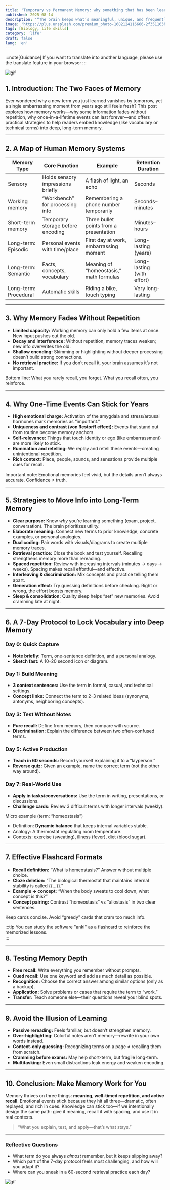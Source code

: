```yaml
---
title: 'Temporary vs Permanent Memory: why something that has been learned fades but something experienced be remains'
published: 2025-08-14
description: '“The brain keeps what’s meaningful, unique, and frequently recalled—the rest evaporates.”'
image: 'https://plus.unsplash.com/premium_photo-1682124116666-2f351163b743?w=500&auto=format&fit=crop&q=60&ixlib=rb-4.1.0&ixid=M3wxMjA3fDB8MHxwaG90by1yZWxhdGVkfDMxfHx8ZW58MHx8fHx8'
tags: [Biology, life skills]
category: 'life'
draft: false 
lang: 'en'
---
```


:::note[Guidance]
If you want to translate into another language, please use the translate feature in your browser
:::

![gif](https://media.tenor.com/DK8t6ge0G6EAAAAM/izumo-saki-d4dj.gif)

## 1. Introduction: The Two Faces of Memory

Ever wondered why a new term you just learned vanishes by tomorrow, yet a single embarrassing moment from years ago still feels fresh? This post explores how memory works—why some information fades without repetition, why once-in-a-lifetime events can last forever—and offers practical strategies to help readers embed knowledge (like vocabulary or technical terms) into deep, long-term memory.

---

## 2. A Map of Human Memory Systems

| Memory Type              | Core Function                        | Example                                  | Retention Duration     |
|--------------------------|--------------------------------------|------------------------------------------|-------------------------|
| Sensory                  | Holds sensory impressions briefly    | A flash of light, an echo                 | Seconds                 |
| Working memory           | “Workbench” for processing info      | Remembering a phone number temporarily    | Seconds–minutes         |
| Short-term memory        | Temporary storage before encoding    | Three bullet points from a presentation   | Minutes–hours           |
| Long-term: Episodic      | Personal events with time/place      | First day at work, embarrassing moment    | Long-lasting (years)    |
| Long-term: Semantic      | Facts, concepts, vocabulary          | Meaning of “homeostasis,” math formulas   | Long-lasting (with effort) |
| Long-term: Procedural    | Automatic skills                     | Riding a bike, touch typing               | Very long-lasting       |

---

## 3. Why Memory Fades Without Repetition

- **Limited capacity:** Working memory can only hold a few items at once. New input pushes out the old.
- **Decay and interference:** Without repetition, memory traces weaken; new info overwrites the old.
- **Shallow encoding:** Skimming or highlighting without deeper processing doesn’t build strong connections.
- **No retrieval practice:** If you don’t recall it, your brain assumes it’s not important.

Bottom line: What you rarely recall, you forget. What you recall often, you reinforce.

---

## 4. Why One-Time Events Can Stick for Years

- **High emotional charge:** Activation of the amygdala and stress/arousal hormones mark memories as “important.”
- **Uniqueness and contrast (von Restorff effect):** Events that stand out from routine become memory anchors.
- **Self-relevance:** Things that touch identity or ego (like embarrassment) are more likely to stick.
- **Rumination and retelling:** We replay and retell these events—creating unintentional repetition.
- **Rich context:** Place, people, sounds, and sensations provide multiple cues for recall.

Important note: Emotional memories feel vivid, but the details aren’t always accurate. Confidence ≠ truth.

---

## 5. Strategies to Move Info into Long-Term Memory

- **Clear purpose:** Know *why* you’re learning something (exam, project, conversation). The brain prioritizes utility.
- **Elaborate meaning:** Connect new terms to prior knowledge, concrete examples, or personal analogies.
- **Dual coding:** Pair words with visuals/diagrams to create multiple memory traces.
- **Retrieval practice:** Close the book and test yourself. Recalling strengthens memory more than rereading.
- **Spaced repetition:** Review with increasing intervals (minutes → days → weeks). Spacing makes recall effortful—and effective.
- **Interleaving & discrimination:** Mix concepts and practice telling them apart.
- **Generation effect:** Try guessing definitions before checking. Right or wrong, the effort boosts memory.
- **Sleep & consolidation:** Quality sleep helps “set” new memories. Avoid cramming late at night.

---

## 6. A 7-Day Protocol to Lock Vocabulary into Deep Memory

### Day 0: Quick Capture
- **Note briefly:** Term, one-sentence definition, and a personal analogy.
- **Sketch fast:** A 10–20 second icon or diagram.

### Day 1: Build Meaning
- **3 context sentences:** Use the term in formal, casual, and technical settings.
- **Concept links:** Connect the term to 2–3 related ideas (synonyms, antonyms, neighboring concepts).

### Day 3: Test Without Notes
- **Pure recall:** Define from memory, then compare with source.
- **Discrimination:** Explain the difference between two often-confused terms.

### Day 5: Active Production
- **Teach in 60 seconds:** Record yourself explaining it to a “layperson.”
- **Reverse quiz:** Given an example, name the correct term (not the other way around).

### Day 7: Real-World Use
- **Apply in tasks/conversations:** Use the term in writing, presentations, or discussions.
- **Challenge cards:** Review 3 difficult terms with longer intervals (weekly).

Micro example (term: “homeostasis”)
- Definition: **Dynamic balance** that keeps internal variables stable.
- Analogy: A thermostat regulating room temperature.
- Contexts: exercise (sweating), illness (fever), diet (blood sugar).

---

## 7. Effective Flashcard Formats

- **Recall definition:** “What is homeostasis?” Answer without multiple choice.
- **Cloze deletion:** “The biological thermostat that maintains internal stability is called {{…}}.”
- **Example → concept:** “When the body sweats to cool down, what concept is this?”
- **Concept pairing:** Contrast “homeostasis” vs “allostasis” in two clear sentences.

Keep cards concise. Avoid “greedy” cards that cram too much info.  

:::tip
You can study the software "anki" as a flashcard to reinforce the memorized lessons.  
:::

---

## 8. Testing Memory Depth

- **Free recall:** Write everything you remember without prompts.
- **Cued recall:** Use one keyword and add as much detail as possible.
- **Recognition:** Choose the correct answer among similar options (only as a backup).
- **Application:** Solve problems or cases that require the term to “work.”
- **Transfer:** Teach someone else—their questions reveal your blind spots.

---

## 9. Avoid the Illusion of Learning

- **Passive rereading:** Feels familiar, but doesn’t strengthen memory.
- **Over-highlighting:** Colorful notes aren’t memory—rewrite in your own words instead.
- **Context-only guessing:** Recognizing terms on a page ≠ recalling them from scratch.
- **Cramming before exams:** May help short-term, but fragile long-term.
- **Multitasking:** Even small distractions leak energy and weaken encoding.

---

## 10. Conclusion: Make Memory Work for You

Memory thrives on three things: **meaning, well-timed repetition, and active recall**. Emotional events stick because they hit all three—dramatic, often replayed, and rich in cues. Knowledge can stick too—if we intentionally design the same path: give it meaning, recall it with spacing, and use it in real contexts.

> “What you explain, test, and apply—that’s what stays.”

---

### Reflective Questions

- What term do you always *almost* remember, but it keeps slipping away?  
- Which part of the 7-day protocol feels most challenging, and how will you adapt it?  
- Where can you sneak in a 60-second retrieval practice each day?

![gif](https://media.tenor.com/qThf2YudnDMAAAAM/anime-slow-loop.gif)